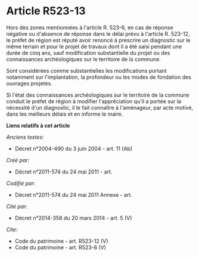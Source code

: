 # Article R523-13

Hors des zones mentionnées à l'article R. 523-6, en cas de réponse négative ou d'absence de réponse dans le délai prévu à
l'article R. 523-12, le préfet de région est réputé avoir renoncé à prescrire un diagnostic sur le même terrain et pour le
projet de travaux dont il a été saisi pendant une durée de cinq ans, sauf modification substantielle du projet ou des
connaissances archéologiques sur le territoire de la commune.

Sont considérées comme substantielles les modifications portant notamment sur l'implantation, la profondeur ou les modes de
fondation des ouvrages projetés.

Si l'état des connaissances archéologiques sur le territoire de la commune conduit le préfet de région à modifier
l'appréciation qu'il a portée sur la nécessité d'un diagnostic, il le fait connaître à l'aménageur, par acte motivé, dans les
meilleurs délais et en informe le maire.

**Liens relatifs à cet article**

_Anciens textes_:

  - Décret n°2004-490 du 3 juin 2004 - art. 11 (Ab)

_Créé par_:

  - Décret n°2011-574 du 24 mai 2011  - art.

_Codifié par_:

  - Décret n°2011-574 du 24 mai 2011 Annexe - art.

_Cité par_:

  - Décret n°2014-358 du 20 mars 2014 - art. 5 (V)

_Cite_:

  - Code du patrimoine - art. R523-12 (V)
  - Code du patrimoine - art. R523-6 (V)
